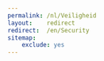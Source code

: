 ```yaml
---
permalink: /nl/Veiligheid
layout:    redirect
redirect:  /en/Security
sitemap:
    exclude: yes
---
```

